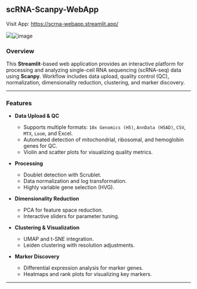 ## scRNA-Scanpy-WebApp  

Visit App:  https://scrna-webapp.streamlit.app/

<img src="blob:chrome-untrusted://media-app/d7244cbd-044a-4cb8-b393-27546b9d6773"/>![image](https://github.com/user-attachments/assets/4fa04a1b-8be2-4d9d-b394-9565e02cf60d)


### Overview  
This **Streamlit**-based web application provides an interactive platform for processing and analyzing single-cell RNA sequencing (scRNA-seq) data using **Scanpy**. Workflow includes data upload, quality control (QC), normalization, dimensionality reduction, clustering, and marker discovery.

---

### Features  
- **Data Upload & QC**  
  - Supports multiple formats: `10x Genomics (H5)`, `AnnData (H5AD)`, `CSV`, `MTX`, `Loom`, and Excel.  
  - Automated detection of mitochondrial, ribosomal, and hemoglobin genes for QC.  
  - Violin and scatter plots for visualizing quality metrics.

- **Processing**  
  - Doublet detection with Scrublet.  
  - Data normalization and log transformation.  
  - Highly variable gene selection (HVG).

- **Dimensionality Reduction**  
  - PCA for feature space reduction.  
  - Interactive sliders for parameter tuning.

- **Clustering & Visualization**  
  - UMAP and t-SNE integration.  
  - Leiden clustering with resolution adjustments.

- **Marker Discovery**  
  - Differential expression analysis for marker genes.  
  - Heatmaps and rank plots for visualizing key markers.

---
